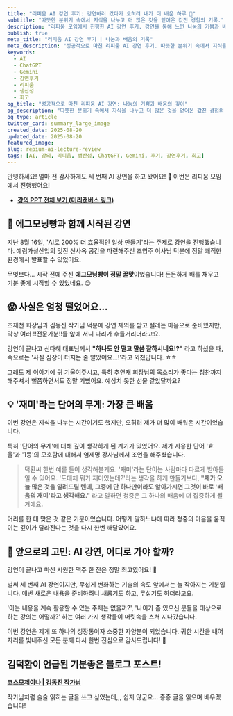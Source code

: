 ```yaml
---
title: "리피움 AI 강연 후기: 강연하러 갔다가 오히려 내가 더 배운 하루 🚀"
subtitle: "따뜻한 분위기 속에서 지식을 나누고 더 많은 것을 얻어온 값진 경험의 기록."
description: "리피움 모임에서 진행한 AI 강연 후기. 강연을 통해 느낀 나눔의 기쁨과 배움의 깊이, 그리고 미래에 대한 고민을 솔직하게 담았습니다."
publish: true
meta_title: "리피움 AI 강연 후기 | 나눔과 배움의 기록"
meta_description: "성공적으로 마친 리피움 AI 강연 후기. 따뜻한 분위기 속에서 지식을 나누고 더 많은 것을 얻어온 값진 경험과 개인적인 성찰을 공유합니다."
keywords:
  - AI
  - ChatGPT
  - Gemini
  - 강연후기
  - 리피움
  - 생산성
  - 회고
og_title: "성공적으로 마친 리피움 AI 강연: 나눔의 기쁨과 배움의 깊이"
og_description: "따뜻한 분위기 속에서 지식을 나누고 더 많은 것을 얻어온 값진 경험의 기록."
og_type: article
twitter_card: summary_large_image
created_date: 2025-08-20
updated_date: 2025-08-20
featured_image:
slug: repium-ai-lecture-review
tags: [AI, 강의, 리피움, 생산성, ChatGPT, Gemini, 후기, 강연후기, 회고]
---
```


안녕하세요! 얼마 전 감사하게도 세 번째 AI 강연을 하고 왔어요! 💪
이번은 리피움 모임에서 진행했어요!

- **[강의 PPT 전체 보기 (미리캔버스 링크)](https://www.miricanvas.com/v/14zdloc)**

## 🥐 에그모닝빵과 함께 시작된 강연

지난 8월 16일, 'AI로 200% 더 효율적인 일상 만들기'라는 주제로 강연을 진행했습니다. 예림가설산업의 멋진 신사옥 공간을 마련해주신 조영주 이사님 덕분에 정말 쾌적한 환경에서 발표할 수 있었어요.

무엇보다... 시작 전에 주신 **에그모닝빵이 정말 꿀맛**이었습니다! 든든하게 배를 채우고 기분 좋게 시작할 수 있었네요. 😊

## 😱 사실은 엄청 떨었어요...

조재천 회장님과 김동진 작가님 덕분에 강연 제의를 받고 설레는 마음으로 준비했지만, 막상 여러 !!전문가분!!들 앞에 서니 다리가 후들거리더라고요.

강연이 끝나고 신다혜 대표님께서 **"하나도 안 떨고 말씀 잘하시네요!?"** 라고 하셨을 때, 속으로는 '사실 심장이 터지는 줄 알았어요...!'라고 외쳤답니다. ㅎㅎ

그래도 제 이야기에 귀 기울여주시고, 특히 추연재 회장님의 목소리가 좋다는 칭찬까지 해주셔서 뻘쭘하면서도 정말 기뻤어요. 예상치 못한 선물 같았달까요?

## 💡 '재미'라는 단어의 무게: 가장 큰 배움

이번 강연은 지식을 나누는 시간이기도 했지만, 오히려 제가 더 많이 배워온 시간이었습니다.

특히 '단어의 무게'에 대해 깊이 생각하게 된 계기가 있었어요. 제가 사용한 단어 '효율'과 '1등'의 모호함에 대해서 염제명 강사님께서 조언을 해주셨습니다.

> 덕환씨 한번 예를 들어 생각해볼게요. '재미'라는 단어는 사람마다 다르게 받아들일 수 있어요. '도대체 뭐가 재미있는데?'라는 생각을 하게 만들기보다, **"제가 오늘 많은 것을 알려드릴 텐데, 그중에 단 하나만이라도 알아가시면 그것이 바로 '배움의 재미'라고 생각해요."** 라고 말하면 청중은 그 하나의 배움에 더 집중하게 될 거예요.

머리를 한 대 맞은 것 같은 기분이었습니다. 어떻게 말하느냐에 따라 청중의 마음을 움직이는 깊이가 달라진다는 것을 다시 한번 깨달았어요.

## 🤔 앞으로의 고민: AI 강연, 어디로 가야 할까?

강연이 끝나고 마신 시원한 맥주 한 잔은 정말 최고였어요! 🍺

벌써 세 번째 AI 강연이지만, 무섭게 변화하는 기술의 속도 앞에서는 늘 작아지는 기분입니다. 매번 새로운 내용을 준비하려니 새롭기도 하고, 무섭기도 하더라고요.

'아는 내용을 계속 활용할 수 있는 주제는 없을까?', '나이가 좀 있으신 분들을 대상으로 하는 강의는 어떨까?' 하는 여러 가지 생각들이 머릿속을 스쳐 지나갔습니다.

이번 강연은 제게 또 하나의 성장통이자 소중한 자양분이 되었습니다. 귀한 시간을 내어 자리를 빛내주신 모든 분께 다시 한번 진심으로 감사드립니다! 🚀

## 김덕환이 언급된 기분좋은 블로그 포스트!

**[코스모제이나 | 김동진 작가님](https://m.blog.naver.com/mapside2/223973351943)**

작가님처럼 술술 읽히는 글을 쓰고 싶었는데,,, 쉽지 않군요... 종종 글을 읽으며 배우겠습니다!
